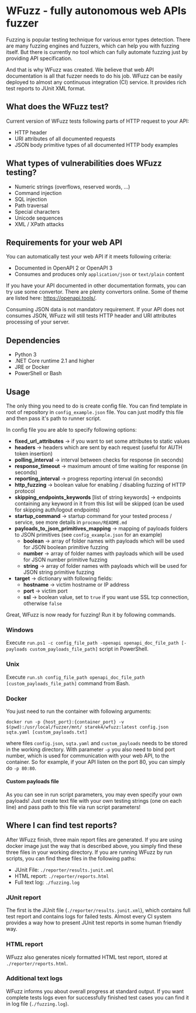 # WFuzz - fully autonomous web APIs fuzzer
Fuzzing is popular testing technique for various error types detection. There are many fuzzing engines and fuzzers, which can help you with fuzzing itself. But there is currently no tool which can fully automate fuzzing just by providing API specification.

And that is why WFuzz was created. We believe that web API documentation is all that fuzzer needs to do his job. WFuzz can be easily deployed to almost any continuous integration (CI) service. It provides rich test reports to JUnit XML format.

## What does the WFuzz test?
Current version of WFuzz tests following parts of HTTP request to your API:
- HTTP header
- URI attributes of all documented requests
- JSON body primitive types of all documented HTTP body examples

## What types of vulnerabilities does WFuzz testing?
- Numeric strings (overflows, reserved words, ...)
- Command injection
- SQL injection
- Path traversal
- Special characters
- Unicode sequences
- XML / XPath attacks

## Requirements for your web API
You can automatically test your web API if it meets following criteria:
- Documented in OpenAPI 2 or OpenAPI 3
- Consumes and produces only `application/json` or `text/plain` content

If you have your API documented in other documentation formats, you can try use some convertor.
There are plenty convertors online. Some of theme are listed here: https://openapi.tools/.

Consuming JSON data is not mandatory requirement. If your API does not consumes JSON, WFuzz will still tests HTTP header and URI attributes processing of your server.

## Dependencies
- Python 3
- .NET Core runtime 2.1 and higher
- JRE or Docker
- PowerShell or Bash

## Usage
The only thing you need to do is create config file. You can find template in root of repository in `config_example.json` file. You can just modify this file and then pass it's path to runner script.

In config file you are able to specify following options:
- **fixed_url_attributes** -> if you want to set some attributes to static values
- **headers** -> headers which are sent by each request (useful for AUTH token insertion)
- **polling_interval** -> interval between checks for response (in seconds)
- **response_timeout** -> maximum amount of time waiting for response (in seconds)
- **reporting_interval** -> progress reporting interval (in seconds)
- **http_fuzzing** -> boolean value for enabling / disabling fuzzing of HTTP protocol
- **skipping_endpoints_keywords** [list of string keywords] -> endpoints containing any keyword in it from this list will be skipped (can be used for skipping auth/logout endpoints)
- **startup_command** -> startup command for your tested process / service, see more details in `procmon/README.md`
- **payloads_to_json_primitives_mapping** -> mapping of payloads folders to JSON primitives (see `config_example.json` for an example)
  - **boolean** -> array of folder names with payloads which will be used for JSON boolean primitive fuzzing
  - **number** -> array of folder names with payloads which will be used for JSON number primitive fuzzing
  - **string** -> array of folder names with payloads which will be used for JSON string primitive fuzzing
- **target** -> dictionary with following fields:
  - **hostname** -> victim hostname or IP address
  - **port** -> victim port
  - **ssl** -> boolean value, set to `true` if you want use SSL tcp connection, otherwise `false`

Great, WFuzz is now ready for fuzzing! Run it by following commands.
### Windows
Execute `run.ps1 -c config_file_path -openapi openapi_doc_file_path [-payloads custom_payloads_file_path]` script in PowerShell.

### Unix
Execute `run.sh config_file_path openapi_doc_file_path [custom_payloads_file_path]` command from Bash.

### Docker
You just need to run the container with following arguments:

`docker run -p {host_port}:{container_port} -v $(pwd):/usr/local/fuzzer/mnt/ starek4/wfuzz:latest config.json sqta.yaml [custom_payloads.txt]`

where files `config.json`, `sqta.yaml` and `custom_payloads` needs to be stored in the working directory.
With parameter `-p` you also need to bind port number, which is used for communication with your web API, to the container.
So for example, if your API listen on the port 80, you can simply do `-p 80:80`.

#### Custom payloads file
As you can see in run script parameters, you may even specify your own payloads! Just create text file with your own testing strings (one on each line) and pass path to this file via run script parameters!


## Where I can find test reports?
After WFuzz finish, three main report files are generated. If you are using docker image just the way that is described above, you simply find these three files in your working directory.
If you are running WFuzz by run scripts, you can find these files in the following paths:

- JUnit File: `./reporter/results.junit.xml`
- HTML report: `./reporter/reports.html`
- Full text log: `./fuzzing.log`

### JUnit report
The first is the JUnit file (`./reporter/results.junit.xml`), which contains full test report and contains logs for failed tests. Almost every CI system provides a way how to present JUnit test reports in some human friendly way.

### HTML report
WFuzz also generates nicely formatted HTML test report, stored at `./reporter/reports.html`.

### Additional text logs
WFuzz informs you about overall progress at standard output. If you want complete tests logs even
for successfully finished test cases you can find it in log file (`./fuzzing.log`).

